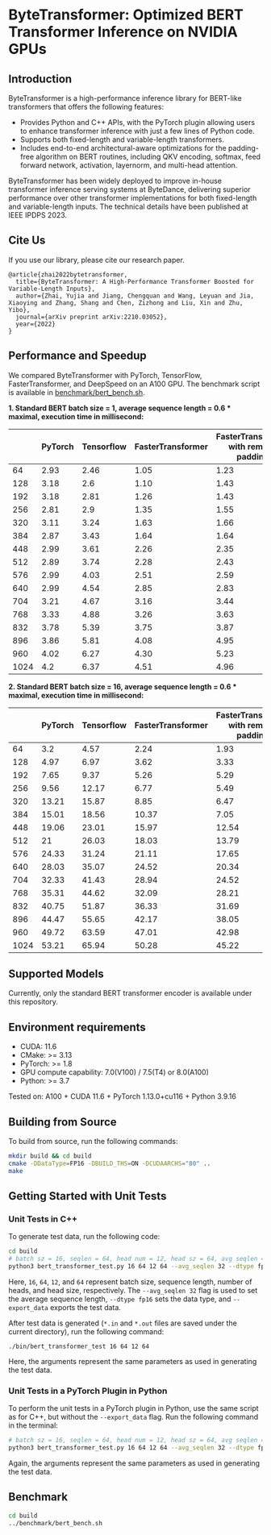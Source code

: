 # ByteTransformer: Optimized BERT Transformer Inference on NVIDIA GPUs

## Introduction

ByteTransformer is a high-performance inference library for BERT-like transformers that offers the following features:

* Provides Python and C++ APIs, with the PyTorch plugin allowing users to enhance transformer inference with just a few lines of Python code.
* Supports both fixed-length and variable-length transformers.
* Includes end-to-end architectural-aware optimizations for the padding-free algorithm on BERT routines, including QKV encoding, softmax, feed forward network, activation, layernorm, and multi-head attention.

ByteTransformer has been widely deployed to improve in-house transformer inference serving systems at ByteDance, delivering superior performance over other transformer implementations for both fixed-length and variable-length inputs. The technical details have been published at IEEE IPDPS 2023.

## Cite Us

If you use our library, please cite our research paper.

```
@article{zhai2022bytetransformer,
  title={ByteTransformer: A High-Performance Transformer Boosted for Variable-Length Inputs},
  author={Zhai, Yujia and Jiang, Chengquan and Wang, Leyuan and Jia, Xiaoying and Zhang, Shang and Chen, Zizhong and Liu, Xin and Zhu, Yibo},
  journal={arXiv preprint arXiv:2210.03052},
  year={2022}
}
```

## Performance and Speedup

We compared ByteTransformer with PyTorch, TensorFlow, FasterTransformer, and DeepSpeed on an A100 GPU. The benchmark script is available in [benchmark/bert_bench.sh](https://github.com/bytedance/ByteTransformer/blob/main/benchmark/bert_bench.sh).

**1. Standard BERT batch size = 1, average sequence length = 0.6 * maximal, execution time in millisecond:**

|      | PyTorch | Tensorflow | FasterTransformer | FasterTransformer with remove padding | DeepSpeed | ByteTransformer |
|------|-------------|----------------|-------------------|---------------------------------------|---------------------|-----------------|
| 64   | 2.93        | 2.46           | 1.05              | 1.23                                  | 1.17                | 0.90            |
| 128  | 3.18        | 2.6            | 1.10              | 1.43                                  | 1.28                | 0.97            |
| 192  | 3.18        | 2.81           | 1.26              | 1.43                                  | 1.40                | 1.36            |
| 256  | 2.81        | 2.9            | 1.35              | 1.55                                  | 1.51                | 1.43            |
| 320  | 3.11        | 3.24           | 1.63              | 1.66                                  | 1.84                | 1.69            |
| 384  | 2.87        | 3.43           | 1.64              | 1.64                                  | 1.95                | 1.72            |
| 448  | 2.99        | 3.61           | 2.26              | 2.35                                  | 2.23                | 1.86            |
| 512  | 2.89        | 3.74           | 2.28              | 2.43                                  | 2.37                | 2.00            |
| 576  | 2.99        | 4.03           | 2.51              | 2.59                                  | 2.70                | 2.19            |
| 640  | 2.99        | 4.54           | 2.85              | 2.83                                  | 3.17                | 2.23            |
| 704  | 3.21        | 4.67           | 3.16              | 3.44                                  | 3.32                | 2.47            |
| 768  | 3.33        | 4.88           | 3.26              | 3.63                                  | 3.46                | 2.51            |
| 832  | 3.78        | 5.39           | 3.75              | 3.87                                  | 3.97                | 2.80            |
| 896  | 3.86        | 5.81           | 4.08              | 4.95                                  | 4.37                | 2.86            |
| 960  | 4.02        | 6.27           | 4.30              | 5.23                                  | 4.66                | 3.12            |
| 1024 | 4.2         | 6.37           | 4.51              | 4.96                                  | 4.86                | 3.16            |


**2. Standard BERT batch size = 16, average sequence length = 0.6 * maximal, execution time in millisecond:**

|      | PyTorch | Tensorflow | FasterTransformer | FasterTransformer with remove padding | DeepSpeed | ByteTransformer |
|------|-------------|----------------|-------------------|---------------------------------------|---------------------|-----------------|
| 64   | 3.2         | 4.57           | 2.24              | 1.93                                  | 2.81                | 2.09            |
| 128  | 4.97        | 6.97           | 3.62              | 3.33                                  | 4.54                | 3.18            |
| 192  | 7.65        | 9.37           | 5.26              | 5.29                                  | 6.68                | 5.08            |
| 256  | 9.56        | 12.17          | 6.77              | 5.49                                  | 9.03                | 6.85            |
| 320  | 13.21       | 15.87          | 8.85              | 6.47                                  | 12.81               | 7.49            |
| 384  | 15.01       | 18.56          | 10.37             | 7.05                                  | 15.19               | 8.44            |
| 448  | 19.06       | 23.01          | 15.97             | 12.54                                 | 18.83               | 8.89            |
| 512  | 21          | 26.03          | 18.03             | 13.79                                 | 21.55               | 9.22            |
| 576  | 24.33       | 31.24          | 21.11             | 17.65                                 | 26.2                | 10.15           |
| 640  | 28.03       | 35.07          | 24.52             | 20.34                                 | 30.24               | 12.04           |
| 704  | 32.33       | 41.43          | 28.94             | 24.52                                 | 34.65               | 13.55           |
| 768  | 35.31       | 44.62          | 32.09             | 28.21                                 | 37.95               | 16.3            |
| 832  | 40.75       | 51.87          | 36.33             | 31.69                                 | 45.32               | 16.92           |
| 896  | 44.47       | 55.65          | 42.17             | 38.05                                 | 49.48               | 20.67           |
| 960  | 49.72       | 63.59          | 47.01             | 42.98                                 | 55.72               | 23.27           |
| 1024 | 53.21       | 65.94          | 50.28             | 45.22                                 | 59.96               | 24.70           |


## Supported Models

Currently, only the standard BERT transformer encoder is available under this repository.

## Environment requirements
* CUDA: 11.6
* CMake: >= 3.13
* PyTorch: >= 1.8
* GPU compute capability: 7.0(V100) / 7.5(T4) or 8.0(A100)
* Python: >= 3.7

Tested on: A100 + CUDA 11.6 + PyTorch 1.13.0+cu116 + Python 3.9.16

## Building from Source
To build from source, run the following commands:
```bash
mkdir build && cd build
cmake -DDataType=FP16 -DBUILD_THS=ON -DCUDAARCHS="80" ..
make
```

## Getting Started with Unit Tests
### Unit Tests in C++
To generate test data, run the following code:
```bash
cd build
# batch sz = 16, seqlen = 64, head num = 12, head sz = 64, avg seqlen = 32
python3 bert_transformer_test.py 16 64 12 64 --avg_seqlen 32 --dtype fp16 --export_data
```

Here, `16`, `64`, `12`, and `64` represent batch size, sequence length, number of heads, and head size, respectively. The `--avg_seqlen 32` flag is used to set the average sequence length, `--dtype fp16` sets the data type, and `--export_data` exports the test data.


After test data is generated (`*.in` and `*.out` files are saved under the current directory), run the following command:

```
./bin/bert_transformer_test 16 64 12 64
```

Here, the arguments represent the same parameters as used in generating the test data.

### Unit Tests in a PyTorch Plugin in Python

To perform the unit tests in a PyTorch plugin in Python, use the same script as for C++, but without the `--export_data` flag. Run the following command in the terminal:

```bash
# batch sz = 16, seqlen = 64, head num = 12, head sz = 64, avg seqlen = 32
python3 bert_transformer_test.py 16 64 12 64 --avg_seqlen 32 --dtype fp16
```

Again, the arguments represent the same parameters as used in generating the test data.

## Benchmark
```bash
cd build
../benchmark/bert_bench.sh
```